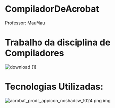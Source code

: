 # CompiladorDeAcrobat
Professor: MauMau 
# Trabalho da disciplina de Compiladores

![download (1)](https://github.com/PedroFonseca08/CompiladorDeAcrobat/assets/108371507/a698fd00-5ce9-4f2b-8bf6-77d49023a0d0)


# Tecnologias Utilizadas:

![acrobat_prodc_appicon_noshadow_1024 png img](https://github.com/PedroFonseca08/CompiladorDeAcrobat/assets/108371507/2645b8d6-d8dc-434d-9c40-20f0ae0f5e84)
